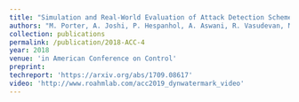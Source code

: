 ```yaml
---
title: "Simulation and Real-World Evaluation of Attack Detection Schemes"
authors: "M. Porter, A. Joshi, P. Hespanhol, A. Aswani, R. Vasudevan, M. Johnson-Roberson"
collection: publications
permalink: /publication/2018-ACC-4
year: 2018
venue: 'in American Conference on Control'
preprint:
techreport: 'https://arxiv.org/abs/1709.08617'
video: 'http://www.roahmlab.com/acc2019_dynwatermark_video'
---
```

